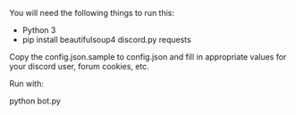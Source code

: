 You will need the following things to run this:

* Python 3
* pip install beautifulsoup4 discord.py requests

Copy the config.json.sample to config.json and fill in appropriate values
for your discord user, forum cookies, etc.

Run with:

  python bot.py
